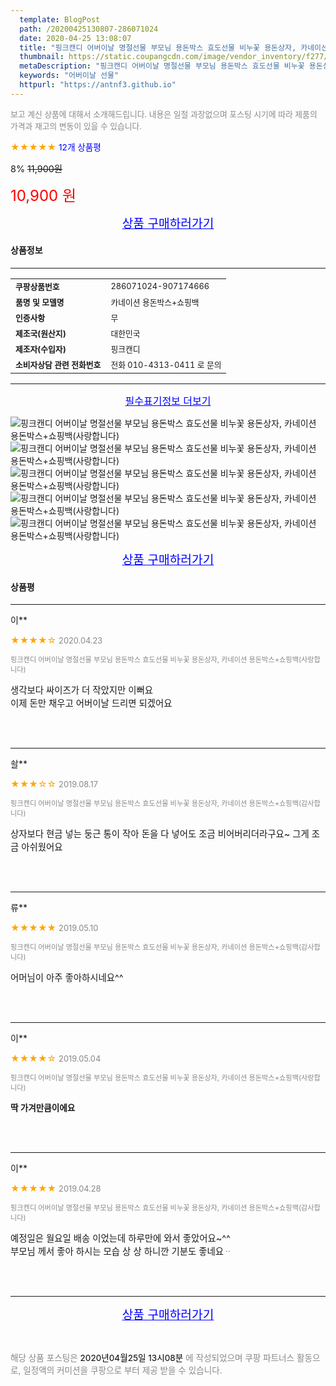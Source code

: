 ```yaml
---
  template: BlogPost
  path: /20200425130807-286071024
  date: 2020-04-25 13:08:07
  title: "핑크캔디 어버이날 명절선물 부모님 용돈박스 효도선물 비누꽃 용돈상자, 카네이션 용돈박스+쇼핑백(사랑합니다)"
  thumbnail: https://static.coupangcdn.com/image/vendor_inventory/f277/a752147997dce6e0de99f0f8742b3802deef472dc4562f2722047ab277d9.jpg
  metaDescription: "핑크캔디 어버이날 명절선물 부모님 용돈박스 효도선물 비누꽃 용돈상자, 카네이션 용돈박스+쇼핑백(사랑합니다),어버이날 선물"
  keywords: "어버이날 선물"
  httpurl: "https://antnf3.github.io"
---
```

  
<span style="color: #888;font-size:0.8rem">보고 계신 상품에 대해서 소개해드립니다.
내용은 일절 과장없으며 포스팅 시기에 따라 제품의 가격과 재고의 변동이 있을 수 있습니다.</span>
  
<span style="color: orange;">★★★★★</span> <span style="color: blue;font-size: 0.85rem;">12개 상품평</span>

<span style="font-size: 0.9rem">8%</span> <span style="font-size: 0.9rem">~~11,900원~~</span>

<span style="color: red;font-size: 1.5rem;">10,900 원</span>



<p align="center"><a href="http://me2.do/50taKvNp" style="font-size: 1.2rem; color: blue;">상품 구매하러가기</a></p>

#### 상품정보

---

|                  |                       |
| ---------------- | --------------------- |
| **<span style="font-size:0.8rem;">쿠팡상품번호</span>** | <span style="font-size:0.8rem;">286071024-907174666</span> |
| **<span style="font-size:0.8rem;">품명 및 모델명</span>**    | <span style="font-size:0.8rem;">카네이션 용돈박스+쇼핑백</span>        |
| **<span style="font-size:0.8rem;">인증사항</span>**    | <span style="font-size:0.8rem;">무</span>        |
| **<span style="font-size:0.8rem;">제조국(원산지)</span>**    | <span style="font-size:0.8rem;">대한민국</span>        |
| **<span style="font-size:0.8rem;">제조자(수입자)</span>**    | <span style="font-size:0.8rem;">핑크캔디</span>        |
| **<span style="font-size:0.8rem;">소비자상담 관련 전화번호</span>**    | <span style="font-size:0.8rem;">전화   010-4313-0411 로 문의</span>        |

---

<p align="center"><a href="http://me2.do/50taKvNp" style="font-size: 1rem; color: blue;">필수표기정보 더보기</a></p>

![핑크캔디 어버이날 명절선물 부모님 용돈박스 효도선물 비누꽃 용돈상자, 카네이션 용돈박스+쇼핑백(사랑합니다)](http://thumbnail7.coupangcdn.com/thumbnails/remote/q89/image/vendor_inventory/images/2018/09/04/17/2/6dd43cce-72e6-4499-ae97-f7072d826ba6.jpg)
![핑크캔디 어버이날 명절선물 부모님 용돈박스 효도선물 비누꽃 용돈상자, 카네이션 용돈박스+쇼핑백(사랑합니다)](http://thumbnail10.coupangcdn.com/thumbnails/remote/q89/image/vendor_inventory/1e04/d016a2e09a35d93c3827837f74e5ea2b3815f1d7fe4ee9d0dbe7c93b33be.jpg)
![핑크캔디 어버이날 명절선물 부모님 용돈박스 효도선물 비누꽃 용돈상자, 카네이션 용돈박스+쇼핑백(사랑합니다)](http://thumbnail8.coupangcdn.com/thumbnails/remote/q89/image/vendor_inventory/fca0/11da43a0db9c213564652e05617ae47d8b1c4675606a6e7defc8cb298fd0.jpg)
![핑크캔디 어버이날 명절선물 부모님 용돈박스 효도선물 비누꽃 용돈상자, 카네이션 용돈박스+쇼핑백(사랑합니다)](http://thumbnail9.coupangcdn.com/thumbnails/remote/q89/image/vendor_inventory/e90f/b6ae4c2e6141345db99df8ba5e9a1d06cd570c8b7a77ead5565e85f021a2.jpg)
![핑크캔디 어버이날 명절선물 부모님 용돈박스 효도선물 비누꽃 용돈상자, 카네이션 용돈박스+쇼핑백(사랑합니다)](http://thumbnail9.coupangcdn.com/thumbnails/remote/q89/image/vendor_inventory/e96e/dee4c996d32350940d22f4dce50b5af678bfd664bf4045f45e6449b991c9.jpg)

<p align="center"><a href="http://me2.do/50taKvNp" style="font-size: 1.2rem; color: blue;">상품 구매하러가기</a></p>

#### 상품평
  
---
  
이**
    
<span style="color: orange;">★★★★☆</span> <span style="font-size:0.8rem;color: #888;">2020.04.23</span>
    
<span style="color: #888;font-size:0.7rem">핑크캔디 어버이날 명절선물 부모님 용돈박스 효도선물 비누꽃 용돈상자, 카네이션 용돈박스+쇼핑백(사랑합니다)</span>
    

    
<span style="font-size: 0.9rem;">생각보다 싸이즈가 더 작았지만 이뻐요<br/>이제 돈만 채우고 어버이날 드리면 되겠어요</span>
    
<br>
<br>

---
  
솰**
    
<span style="color: orange;">★★★☆☆</span> <span style="font-size:0.8rem;color: #888;">2019.08.17</span>
    
<span style="color: #888;font-size:0.7rem">핑크캔디 어버이날 명절선물 부모님 용돈박스 효도선물 비누꽃 용돈상자, 카네이션 용돈박스+쇼핑백(감사합니다)</span>
    

    
<span style="font-size: 0.9rem;">상자보다 현금 넣는 둥근 통이 작아 돈을 다 넣어도 조금 비어버리더라구요~ 그게 조금 아쉬웠어요</span>
    
<br>
<br>

---
  
류**
    
<span style="color: orange;">★★★★★</span> <span style="font-size:0.8rem;color: #888;">2019.05.10</span>
    
<span style="color: #888;font-size:0.7rem">핑크캔디 어버이날 명절선물 부모님 용돈박스 효도선물 비누꽃 용돈상자, 카네이션 용돈박스+쇼핑백(감사합니다)</span>
    

    
<span style="font-size: 0.9rem;">어머님이 아주 좋아하시네요^^</span>
    
<br>
<br>

---
  
이**
    
<span style="color: orange;">★★★★☆</span> <span style="font-size:0.8rem;color: #888;">2019.05.04</span>
    
<span style="color: #888;font-size:0.7rem">핑크캔디 어버이날 명절선물 부모님 용돈박스 효도선물 비누꽃 용돈상자, 카네이션 용돈박스+쇼핑백(사랑합니다)</span>
    
<span style="font-size:0.85rem">**딱 가겨만큼이에요**</span>
    

    
<br>
<br>

---
  
이**
    
<span style="color: orange;">★★★★★</span> <span style="font-size:0.8rem;color: #888;">2019.04.28</span>
    
<span style="color: #888;font-size:0.7rem">핑크캔디 어버이날 명절선물 부모님 용돈박스 효도선물 비누꽃 용돈상자, 카네이션 용돈박스+쇼핑백(감사합니다)</span>
    

    
<span style="font-size: 0.9rem;">예정일은 월요일 배송 이었는데  하루만에 와서 좋았어요~^^<br/>부모님 께서  좋아 하시는 모습 상 상 하니깐  기분도 좋네요ᆢ</span>
    
<br>
<br>


  
---
  
<p align="center"><a href="http://me2.do/50taKvNp" style="font-size: 1.2rem; color: blue;">상품 구매하러가기</a></p>
  
<br>
  
<span style="font-size: 0.85rem; color: #888;">해당 상품 포스팅은 <span style="color: #000;"> 2020년04월25일 13시08분 </span> 에 작성되었으며 쿠팡 파트너스 활동으로, 일정액의 커미션을 쿠팡으로 부터 제공 받을 수 있습니다.</span>